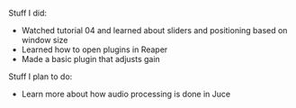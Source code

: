 Stuff I did:
- Watched tutorial 04 and learned about sliders and positioning based on window size
- Learned how to open plugins in Reaper
- Made a basic plugin that adjusts gain

Stuff I plan to do:
- Learn more about how audio processing is done in Juce